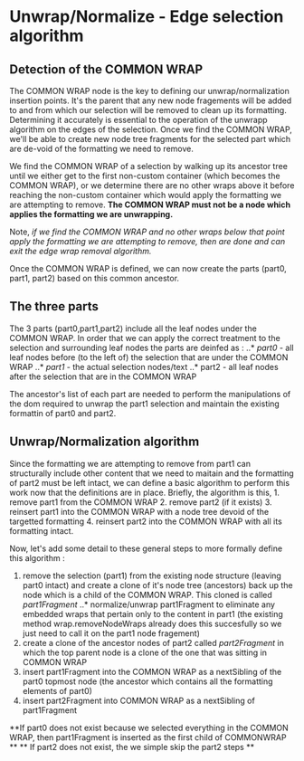 # Unwrap/Normalize - Edge selection algorithm

## Detection of the COMMON WRAP
The COMMON WRAP node is the key to defining our unwrap/normalization insertion points. It's the parent that any new node fragements will be added to and from which our selection will be removed to clean up its formatting. Determining it accurately is essential to the operation of the unwrapp algorithm on the edges of the selection. Once we find the COMMON WRAP, we'll be able to create new node tree fragments for the selected part which are de-void of the formatting we need to remove.  

We find the COMMON WRAP of a selection by walking up its ancestor tree until we either get to the first non-custom container (which becomes the COMMON WRAP), or we determine there are no other wraps above it before reaching the non-custom container which would apply the formatting we are attempting to remove. **The COMMON WRAP must not be a node which applies the formatting we are unwrapping.**

Note, *if we find the COMMON WRAP and no other wraps below that point apply the formatting we are attempting to remove, then are done and can exit the edge wrap removal algorithm.*

Once the COMMON WRAP is defined, we can now create the parts (part0, part1, part2) based on this common ancestor.

## The three parts
The 3 parts (part0,part1,part2) include all the leaf nodes under the COMMON WRAP. In order that we can apply the correct treatment to the selection and surrounding leaf nodes the parts are deinfed as : 
..* *part0* - all leaf nodes before (to the left of) the selection that are under the COMMON WRAP
..* *part1* - the actual selection nodes/text
..* part2 - all leaf nodes after the selection that are in the COMMON WRAP

The ancestor's list of each part are needed to perform the manipulations of the dom required to unwrap the part1 selection and maintain the existing formattin of part0 and part2.

## Unwrap/Normalization algorithm
Since the formatting we are attempting to remove from part1 can structurally include other content that we need to maitain and the formatting of part2 must be left intact, we can define a basic algorithm to perform this work now that the definitions are in place.  Briefly, the algorithm is this, 1. remove part1 from the COMMON WRAP
2. remove part2 (if it exists)
3. reinsert part1 into the COMMON WRAP with a node tree devoid of the targetted formatting 
4. reinsert part2 into the COMMON WRAP with all its formatting intact.

Now, let's add some detail to these general steps to more formally define this algorithm : 
1. remove the selection (part1) from the existing node structure (leaving part0 intact) and create a clone of it's node tree (ancestors) back up the node which is a child of the COMMON WRAP. This cloned is called *part1Fragment*
..* normalize/unwrap part1Fragment to eliminate any embedded wraps that pertain only to the content in part1 (the existing method wrap.removeNodeWraps already does this succesfully so we just need to call it on the part1 node fragement)
2. create a clone of the ancestor nodes of part2 called *part2Fragment* in which the top parent node is a clone of the one that was sitting in COMMON WRAP
3. insert part1Fragment into the COMMON WRAP as a nextSibling of the part0 topmost node (the ancestor which contains all the formatting elements of part0)
4. insert part2Fragment into COMMON WRAP as a nextSibling of part1Fragment  

**If part0 does not exist because we selected everything in the COMMON WRAP, then part1Fragment is inserted as the first child of COMMONWRAP **
** If part2 does not exist, the we simple skip the part2 steps **

